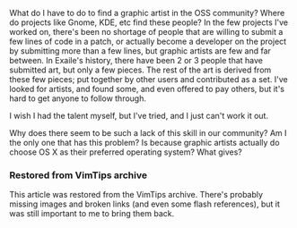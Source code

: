 <!-- :metadata:

title: Where have all the artists gone?
tags: Random
publishedAt: 2008-11-18T20:27:31-07:00

summary:

What do I have to do to find a graphic artist in the OSS community?  Where do
projects like Gnome, KDE, etc find these people?  In the few projects I've
worked on, there's been no shortage of people that are willing to submit a few
lines of code in a patch, or actually become a developer on the project by
submitting more than a few lines, but graphic artists are few and far between.
In Exaile's history, there have been 2 or 3 people that have submitted art, but
only a few pieces.  The rest of the art is derived from these few pieces; put
together by other users and contributed as a set.  I've looked for artists, and
found some, and even offered to pay others, but it's hard to get anyone to
follow through.

-->

<p>What do I have to do to find a graphic artist in the OSS community?  Where
do projects like Gnome, KDE, etc find these people?  In the few projects I've
worked on, there's been no shortage of people that are willing to submit a
few lines of code in a patch, or actually become a developer on the project
by submitting more than a few lines, but graphic artists are few and far
between.  In Exaile's history, there have been 2 or 3 people that have
submitted art, but only a few pieces.  The rest of the art is derived from
these few pieces; put together by other users and contributed as a set.
I've looked for artists, and found some, and even offered to pay others,
but it's hard to get anyone to follow through.  </p>
 <p>I wish I had the
talent myself, but I've tried, and I just can't work it out.</p>
 <p>Why
does there seem to be such a lack of this skill in our community?  Am I the
only one that has this problem?  Is because graphic artists actually do
choose OS X as their preferred operating system?  What gives?</p>

<div class="restored-from-archive">
  <h3>Restored from VimTips archive</h3>
  <p>
  This article was restored from the VimTips archive. There's probably
  missing images and broken links (and even some flash references), but it
  was still important to me to bring them back.
  </p>
</div>
